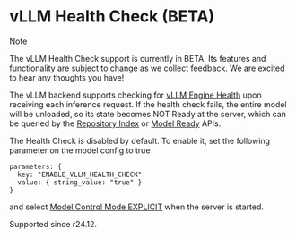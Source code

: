 <!--
# Copyright 2024, NVIDIA CORPORATION & AFFILIATES. All rights reserved.
#
# Redistribution and use in source and binary forms, with or without
# modification, are permitted provided that the following conditions
# are met:
#  * Redistributions of source code must retain the above copyright
#    notice, this list of conditions and the following disclaimer.
#  * Redistributions in binary form must reproduce the above copyright
#    notice, this list of conditions and the following disclaimer in the
#    documentation and/or other materials provided with the distribution.
#  * Neither the name of NVIDIA CORPORATION nor the names of its
#    contributors may be used to endorse or promote products derived
#    from this software without specific prior written permission.
#
# THIS SOFTWARE IS PROVIDED BY THE COPYRIGHT HOLDERS ``AS IS'' AND ANY
# EXPRESS OR IMPLIED WARRANTIES, INCLUDING, BUT NOT LIMITED TO, THE
# IMPLIED WARRANTIES OF MERCHANTABILITY AND FITNESS FOR A PARTICULAR
# PURPOSE ARE DISCLAIMED.  IN NO EVENT SHALL THE COPYRIGHT OWNER OR
# CONTRIBUTORS BE LIABLE FOR ANY DIRECT, INDIRECT, INCIDENTAL, SPECIAL,
# EXEMPLARY, OR CONSEQUENTIAL DAMAGES (INCLUDING, BUT NOT LIMITED TO,
# PROCUREMENT OF SUBSTITUTE GOODS OR SERVICES; LOSS OF USE, DATA, OR
# PROFITS; OR BUSINESS INTERRUPTION) HOWEVER CAUSED AND ON ANY THEORY
# OF LIABILITY, WHETHER IN CONTRACT, STRICT LIABILITY, OR TORT
# (INCLUDING NEGLIGENCE OR OTHERWISE) ARISING IN ANY WAY OUT OF THE USE
# OF THIS SOFTWARE, EVEN IF ADVISED OF THE POSSIBILITY OF SUCH DAMAGE.
-->

# vLLM Health Check (BETA)

> [!NOTE]
> The vLLM Health Check support is currently in BETA. Its features and
> functionality are subject to change as we collect feedback. We are excited to
> hear any thoughts you have!

The vLLM backend supports checking for
[vLLM Engine Health](https://github.com/vllm-project/vllm/blob/v0.6.3.post1/vllm/engine/async_llm_engine.py#L1177-L1185)
upon receiving each inference request. If the health check fails, the entire
model will be unloaded, so its state becomes NOT Ready at the server, which can
be queried by the
[Repository Index](https://github.com/triton-inference-server/server/blob/main/docs/protocol/extension_model_repository.md#index)
or
[Model Ready](https://github.com/triton-inference-server/client/blob/main/src/c%2B%2B/library/http_client.h#L178-L192)
APIs.

The Health Check is disabled by default. To enable it, set the following
parameter on the model config to true
```
parameters: {
  key: "ENABLE_VLLM_HEALTH_CHECK"
  value: { string_value: "true" }
}
```
and select
[Model Control Mode EXPLICIT](https://github.com/triton-inference-server/server/blob/main/docs/user_guide/model_management.md#model-control-mode-explicit)
when the server is started.

Supported since r24.12.
